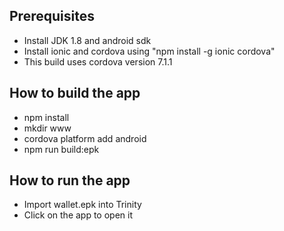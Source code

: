 ## Prerequisites
- Install JDK 1.8 and android sdk
- Install ionic and cordova using "npm install -g ionic cordova"
- This build uses cordova version 7.1.1

## How to build the app
- npm install
- mkdir www
- cordova platform add android
- npm run build:epk

## How to run the app
- Import wallet.epk into Trinity
- Click on the app to open it